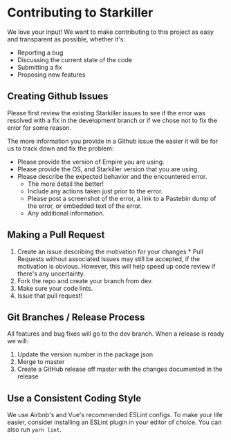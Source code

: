 # Contributing to Starkiller
We love your input! We want to make contributing to this project as easy and transparent as possible, whether it's:
  * Reporting a bug
  * Discussing the current state of the code
  * Submitting a fix
  * Proposing new features

## Creating Github Issues
Please first review the existing Starkiller issues to see if the error was resolved with a fix in the development branch or if we chose not to fix the error for some reason.

The more information you provide in a Github issue the easier it will be for us to track down and fix the problem:
  * Please provide the version of Empire you are using.
  * Please provide the OS, and Starkiller version that you are using.
  * Please describe the expected behavior and the encountered error.
    * The more detail the better!
    * Include any actions taken just prior to the error.
    * Please post a screenshot of the error, a link to a Pastebin dump of the error, or embedded text of the error.
    * Any additional information.

## Making a Pull Request
  1. Create an issue describing the motivation for your changes
    * Pull Requests without associated Issues may still be accepted, if the motivation is obvious. However, this will help speed up code review if there's any uncertainty.
  1. Fork the repo and create your branch from dev.
  1. Make sure your code lints.
  1. Issue that pull request!

## Git Branches / Release Process
All features and bug fixes will go to the dev branch.
When a release is ready we will:
  1. Update the version number in the package.json
  1. Merge to master
  1. Create a GitHub release off master with the changes documented in the release

## Use a Consistent Coding Style
We use Airbnb's and Vue's recommended ESLint configs. To make your life easier, consider installing an ESLint plugin in your editor of choice. You can also run `yarn lint`.
